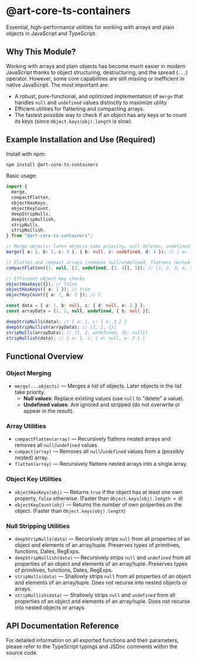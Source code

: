 # @art-core-ts-containers

Essential, high-performance utilities for working with arrays and plain objects in JavaScript and TypeScript.

## Why This Module?

Working with arrays and plain objects has become much easier in modern JavaScript thanks to object structuring, destructuring, and the spread (`...`) operator. However, some core capabilities are still missing or inefficient in native JavaScript. The most important are:

- A robust, pure-functional, and optimized implementation of `merge` that handles `null` and `undefined` values distinctly to maximize utility
- Efficient utilities for flattening and compacting arrays.
- The fastest possible way to check if an object has any keys or to count its keys (since `Object.keys(obj).length` is slow).

## Example Installation and Use (Required)

Install with npm:

```sh
npm install @art-core-ts-containers
```

Basic usage:

```ts
import {
  merge,
  compactFlatten,
  objectHasKeys,
  objectKeyCount,
  deepStripNulls,
  deepStripNullish,
  stripNulls,
  stripNullish,
} from "@art-core-ts-containers";

// Merge objects: later objects take priority, null deletes, undefined is ignored/stripped
merge({ a: 1, b: 2, c: 3 }, { b: null, c: undefined, d: 4 }); // { a: 1, b: null, d: 4 }

// Flatten and compact arrays (removes null/undefined, flattens nested arrays)
compactFlatten([1, null, [2, undefined, [3, 4]], 5]); // [1, 2, 3, 4, 5]

// Efficient object key checks
objectHasKeys({}); // false
objectHasKeys({ a: 1 }); // true
objectKeyCount({ a: 1, b: 2 }); // 2

const data = { a: 1, b: null, c: { d: null, e: 2 } };
const arrayData = [1, 2, null, undefined, { b: null }];

deepStripNulls(data); // { a: 1, c: { e: 2 } }
deepStripNullish(arrayData); // [1, 2, {}]
stripNulls(arrayData); // [1, 2, undefined, {b: null}]
stripNullish(data); // { a: 1, c: { d: null, e: 2 } }
```

## Functional Overview

### Object Merging

- `merge(...objects)` — Merges a list of objects. Later objects in the list take priority.
  - **Null values**: Replace existing values (use `null` to "delete" a value).
  - **Undefined values**: Are ignored and stripped (do not overwrite or appear in the result).

### Array Utilities

- `compactFlatten(array)` — Recursively flattens nested arrays and removes all `null`/`undefined` values.
- `compact(array)` — Removes all `null`/`undefined` values from a (possibly nested) array.
- `flatten(array)` — Recursively flattens nested arrays into a single array.

### Object Key Utilities

- `objectHasKeys(obj)` — Returns `true` if the object has at least one own property, `false` otherwise. (Faster than `Object.keys(obj).length > 0`)
- `objectKeyCount(obj)` — Returns the number of own properties on the object. (Faster than `Object.keys(obj).length`)

### Null Stripping Utilities

- `deepStripNulls(data)` — Recursively strips `null` from all properties of an object and elements of an array/tuple. Preserves types of primitives, functions, Dates, RegExps.
- `deepStripNullish(data)` — Recursively strips `null` and `undefined` from all properties of an object and elements of an array/tuple. Preserves types of primitives, functions, Dates, RegExps.
- `stripNulls(data)` — Shallowly strips `null` from all properties of an object and elements of an array/tuple. Does not recurse into nested objects or arrays.
- `stripNullish(data)` — Shallowly strips `null` and `undefined` from all properties of an object and elements of an array/tuple. Does not recurse into nested objects or arrays.

## API Documentation Reference

For detailed information on all exported functions and their parameters, please refer to the TypeScript typings and JSDoc comments within the source code.
